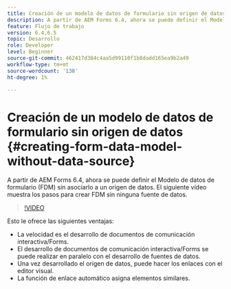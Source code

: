 ```yaml
---
title: Creación de un modelo de datos de formulario sin origen de datos
description: A partir de AEM Forms 6.4, ahora se puede definir el Modelo de datos de formulario (FDM) sin asociarlo a un origen de datos. El siguiente vídeo muestra los pasos para crear FDM sin ninguna fuente de datos.
feature: Flujo de trabajo
version: 6.4,6.5
topic: Desarrollo
role: Developer
level: Beginner
source-git-commit: 462417d384c4aa5d99110f1b8dadd165ea9b2a49
workflow-type: tm+mt
source-wordcount: '138'
ht-degree: 1%

---
```



# Creación de un modelo de datos de formulario sin origen de datos {#creating-form-data-model-without-data-source}

A partir de AEM Forms 6.4, ahora se puede definir el Modelo de datos de formulario (FDM) sin asociarlo a un origen de datos. El siguiente vídeo muestra los pasos para crear FDM sin ninguna fuente de datos.

>[!VIDEO](https://video.tv.adobe.com/v/21414/?quality=9&learn=on)

Esto le ofrece las siguientes ventajas:

* La velocidad es el desarrollo de documentos de comunicación interactiva/Forms.
* El desarrollo de documentos de comunicación interactiva/Forms se puede realizar en paralelo con el desarrollo de fuentes de datos.
* Una vez desarrollado el origen de datos, puede hacer los enlaces con el editor visual.
* La función de enlace automático asigna elementos similares.

